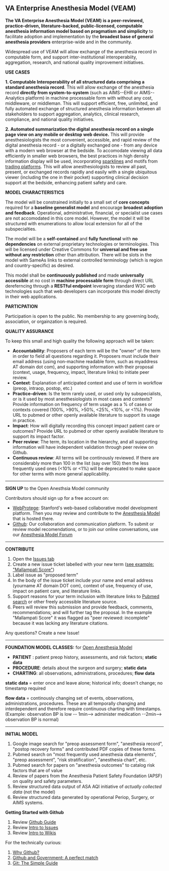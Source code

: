## VA Enterprise Anesthesia Model (VEAM)

**The VA Enterprise Anesthesia Model (VEAM) is a peer-reviewed, practice-driven, literature-backed, public-licensed, computable anesthesia information model based on pragmatism and simplicity** to facilitate adoption and implementation by the **broadest base of general anesthesia providers** enterprise-wide and in the community. 

Widespread use of VEAM will allow exchange of the anesthesia record in computable form, and support inter-institutional interoperabiity, aggregation, research, and national quality improvement initiatives. 


 **USE CASES**
 
**1. Computable Interoperability of all structured data comprising a standard anesthesia record**.  This will allow exchange of the anesthesia record **directly from system-to-system** (such as AIMS--EHR or AIMS--Analytics platform) in machine processable form with without any cost, middleware, or middleman. This will support efficient, free, unlimited, and fully automated exchange of structured anesthesia information between all stakeholders to support aggregation, analytics, clinical research, compliance, and national quality initiatives.

**2. Automated summarization the digital anesthesia record on a single page view on any mobile or desktop web device.** This will provide anesthesiologists the most convenient, accessible, and rapid review of the digital anesthesia record - or a digitally exchanged one - from any device with a modern web browser at the bedside.  To accomodate viewing all data efficiently in smaller web browsers, the best practices in high density information display will be used, incorporating [sparklines](https://en.wikipedia.org/wiki/Sparkline) and motifs from [trading platforms](https://www.tdameritrade.com/tools-and-platforms/mobile-trading/td-ameritrade-mobile.page). This will allow anesthesiologists to review all past, present, or exchanged records rapidly and easily with a single ubiquitous viewer (including the one in their pocket) supporting  clinical decision support at the bedside,  enhancing patient safety and care. 



**MODEL CHARACTERISTICS**

The model will be constrained initially to a small set of **core concepts** required for a **baseline generalist model** and encourage **broadest adoption and feedback**.  Operational, administrative, financial, or specialist use cases are not accomodated in this core model. However, the model it will be structured with enumerations to allow local extension for all of the subspecialties.

The model will be a **self-contained**  and **fully functional**  with **no dependencies** on external proprietary technologies or terminologies. This will be licensed under Creative Commons for **universal and free use without any restriction** other than attribution.  There will be slots in the model with SameAs links  to  external controlled terminology (which is region and country-specific)  as desired. 

This model shall be **continuously published**  and made **universally accessible** at no cost in **machine processable form**  through direct URL dereferncing through a  **RESTful endpoint**  leveraging standard W3C web technologies such that web developers can incorporate this model directly in their web applications.

**PARTICPATION**

Participation is open to the public. No membership to any governing body, association, or orgainzation is required. 


**QUALITY ASSURANCE**

To keep this small and high quality the following approach will be taken:

* **Accountability**: Proposers of each term will be the "owner" of the term in order to field all questions regarding it. Proposers must include their email address (using non-machine readable form, such as myaddress AT domain dot com), and supporting information with their proposal (context, usage, frequency, impact, literature links) to initiate peer review.
* **Context**: Explanation of anticipated context and use of term in workflow (preop, intraop, postop, etc.)
* **Practice-driven**: Is the term rarely used, or used only by subspecialists, or is it used by most anesthesiologists in most cases and contexts?  Provide information on frequency of term usage as a % of cases or contexts covered (100%, >90%, >50%, <25%, <10%, or <1%). Provide URL to pubmed or other openly available literature to support its usage in practice.
* **Impact**: How will digitally recording this concept impact patient care or outcomes? Provide URL to pubmed or other openly available literature to support its impact factor.
* **Peer review**: The term, its location in the hierarchy, and all supporting information will have independent validation through peer review on Github.
* **Continuous review**: All terms will be continously reviewed.  If there are considerably more than 100 in the list (say over 150) then the less frequently used ones (<10% or <1%) will be deprecated to make space for other terms with more general applicability.


***
**SIGN UP** to the Open Anesthsia Model community

Contributors should sign up for a free account on:
* [WebProtege](http://webprotege.stanford.edu/#Edit:projectId=6e850880-fed9-4b75-bbb0-8c57119cca1a): Stanford's web-based collaborative model development platform.  Then you may review and contribute to the [Anesthesia Model](http://webprotege.stanford.edu/#Edit:projectId=6e850880-fed9-4b75-bbb0-8c57119cca1a) that is hosted there.
* [Github](https://github.com/): Our collaboration and communication platform.  To submit or review model recomendations, or to join our online conversations, use our [Anesthesia Model Forum](https://github.com/healthschema/anesthesia/issues)

***
**CONTRIBUTE**

1. Open the [Issues tab](https://github.com/healthschema/anesthesia/issues) 
2. Create a new issue ticket labelled with your new term ([see example: "Mallampati Score"](https://github.com/healthschema/anesthesia/issues/8))
3. Label issue as "proposed term"
4. In the body of the issue ticket include your name and email address (yourname AT domain DOT com), context of use, frequency of use, impact on patient care, and literature links.
5. Support reasons for your term inclusion with literature links to [Pubmed search](http://www.ncbi.nlm.nih.gov/pubmed) or other freely accessible literature source.
6. Peers will review this submission and provide feedback, comments, recommendations; and will further tag the proposal. In the example "Mallampati Score" it was flagged as "peer reviewed: incomplete" because it was lacking any literature citations.


Any questions?  Create a new Issue!

***
**FOUNDATION MODEL CLASSES:** for [Open Anesthesia Model](http://webprotege.stanford.edu/#Edit:projectId=6e850880-fed9-4b75-bbb0-8c57119cca1a)

*  **PATIENT** : patient preop history, assessments, and risk factors; **static data**
* **PROCEDURE**:  details about the surgeon and surgery; **static data**
* **CHARTING**: all observations, administrations, procedures; **flow data**

**static data** = enter once and leave alone; historical info; doesn't change; no timestamp required

**flow data** =  continously changing set of events, observations, administrations, procedures. These are all temporally changing and interdependent and therefore require continuous charting with timestamps.  (Example: observation BP is low -- 1min--> administer medication --2min--> observation BP is normal)

***
**INITIAL MODEL**

1. Google image search for "preop assessment form", "anesthesia record", "postop recovery forms" and contributed PDF copies of these forms.
2. Pubmed search on "most frequently used anesthesia data elements", "preop assessment", "risk stratification", "anesthesia chart", etc.
3. Pubmed search for papers on "anesthesia outcomes" to catalog risk factors that are of value
4. Review of papers from the Anesthesia Patient Safety Foundation (APSF) on quality and safety parameters.
5. Review structured data output of ASA AQI initiative of *actually collected data*  (not the model)
6. Review structured data generated by operational Periop, Surgery, or AIMS systems.


**Getting Started with Github**

1. Review [Github Guide](https://guides.github.com/)
2. Review [Intro to Issues](https://guides.github.com/features/issues/) 
3. Review [Intro to Wikis](https://guides.github.com/features/wikis/)

For the technically curious:

1. [Why Github?](http://healthschema.github.io/page2/)
2. [Github and Government: A perfect match](http://healthschema.github.io/page3/)
3. [Git: The Simple Guide](http://rogerdudler.github.io/git-guide/)


